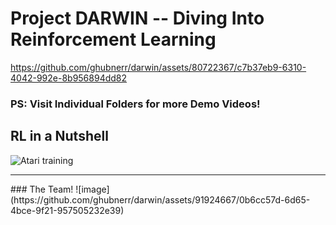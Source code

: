 # Project DARWIN -- Diving Into Reinforcement Learning

https://github.com/ghubnerr/darwin/assets/80722367/c7b37eb9-6310-4042-992e-8b956894dd82

### PS: Visit Individual Folders for more Demo Videos! 

## RL in a Nutshell

![Atari training](https://github.com/ghubnerr/darwin/assets/91924667/ec58d1b9-e8c4-4822-b7d7-60bc3739052e)

<hr />
### The Team!
![image](https://github.com/ghubnerr/darwin/assets/91924667/0b6cc57d-6d65-4bce-9f21-957505232e39)


